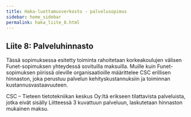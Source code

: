 ```yaml
---
title: Haka-luottamusverkosto - palvelusopimus
sidebar: home_sidebar
permalink: haka_liite_8.html
---
```


## Liite 8: Palveluhinnasto

Tässä sopimuksessa esitetty toiminta rahoitetaan korkeakoulujen välisen Funet-sopimuksen yhteydessä sovituilla maksuilla. Muille kuin Funet-sopimuksen piirissä oleville organisaatioille määrittelee CSC erillisen hinnaston, joka perustuu palvelun kehityskustannuksiin ja toiminnan kustannusvastaavuuteen. 

CSC – Tieteen tietotekniikan keskus Oy:ltä erikseen tilattavista palveluista, jotka eivät sisälly Liitteessä 3 kuvattuun palveluun, laskutetaan hinnaston mukainen maksu.
